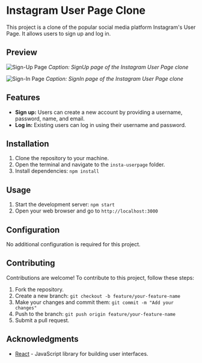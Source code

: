 # Instagram User Page Clone  

This project is a clone of the popular social media platform Instagram's User Page. It allows users to sign up and log in.

## Preview

![Sign-Up Page](https://res.cloudinary.com/deodsnio3/image/upload/v1713861710/Sign%20Up%20Page.png "SignUp Page")
*Caption: SignUp page of the Instagram User Page clone*

![Sign-In Page](https://res.cloudinary.com/deodsnio3/image/upload/v1713861709/Sign%20In%20Page.png "SignIn Page")
*Caption: SignIn page of the Instagram User Page clone*

## Features

- **Sign up:** Users can create a new account by providing a username, password, name, and email.
- **Log in:** Existing users can log in using their username and password.

## Installation

1. Clone the repository to your machine.
2. Open the terminal and navigate to the `insta-userpage` folder.
3. Install dependencies: `npm install`

## Usage

1. Start the development server: `npm start`
2. Open your web browser and go to `http://localhost:3000`

## Configuration

No additional configuration is required for this project.

## Contributing

Contributions are welcome! To contribute to this project, follow these steps:

1. Fork the repository.
2. Create a new branch: `git checkout -b feature/your-feature-name`
3. Make your changes and commit them: `git commit -m "Add your changes"`
4. Push to the branch: `git push origin feature/your-feature-name`
5. Submit a pull request.

## Acknowledgments

- [React](https://reactjs.org) - JavaScript library for building user interfaces.
